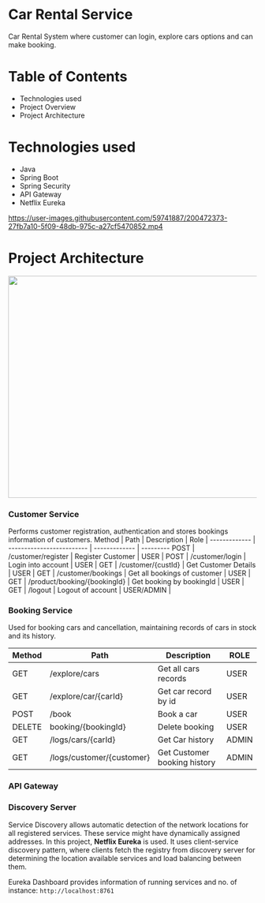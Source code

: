 # Car Rental Service
Car Rental System where customer can login, explore cars options and can make booking.

# Table of Contents
* Technologies used 
* Project Overview
* Project Architecture

# Technologies used
* Java
* Spring Boot
* Spring Security
* API Gateway
* Netflix Eureka

https://user-images.githubusercontent.com/59741887/200472373-27fb7a10-5f09-48db-975c-a27cf5470852.mp4

# Project Architecture
<img src="https://user-images.githubusercontent.com/59741887/200380408-9a9fa591-3765-41b7-a86c-9e9615662382.PNG" width="600" height="450"/>


###  Customer Service
Performs customer registration, authentication and stores bookings information of customers. 
Method	| Path	| Description	| Role |
------------- | ------------------------- | ------------- | ---------
POST | /customer/register | Register Customer | USER |
POST | /customer/login | Login into account | USER |
GET	| /customer/{custId}	| Get Customer Details | USER | 
GET	| /customer/bookings	| Get all bookings of customer | USER | 
GET	| /product/booking/{bookingId}	| Get booking by bookingId	| USER | 
GET | /logout | Logout of account | USER/ADMIN | 
 
### Booking Service
Used for booking cars and cancellation, maintaining records of cars in stock and its history. 

Method	| Path	| Description	| ROLE
------------- | ------------------------- | ------------- | ------------
GET | /explore/cars | Get all cars records | USER
GET | /explore/car/{carId} | Get car record by id | USER
POST	| /book	| Book a car | USER
DELETE | booking/{bookingId} | Delete booking | USER
GET	| /logs/cars/{carId}	| Get Car history	 | ADMIN
GET	| /logs/customer/{customer}	| Get Customer booking history	| ADMIN

### API Gateway


### Discovery Server

Service Discovery allows automatic detection of the network locations for all registered services. These service might have dynamically assigned addresses. 
In this project, <b>Netflix Eureka</b> is used. It uses client-service discovery pattern, where clients fetch the registry from discovery server for determining the location available services and load balancing between them. 

Eureka Dashboard provides information of running services and no. of instance: `http://localhost:8761`








